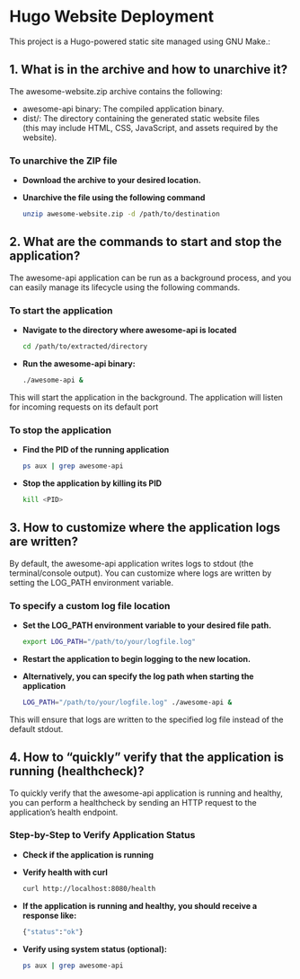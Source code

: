 # Hugo Website Deployment  

This project is a Hugo-powered static site managed using GNU Make.:  

## 1. What is in the archive and how to unarchive it?  

The awesome-website.zip archive contains the following:  

* awesome-api binary: The compiled application binary.  
* dist/: The directory containing the generated static website files  
  (this may include HTML, CSS, JavaScript, and assets required by the
  website).  

### To unarchive the ZIP file  

* **Download the archive to your desired location.**  

* **Unarchive the file using the following command**  

  ```sh
  unzip awesome-website.zip -d /path/to/destination  

## 2. What are the commands to start and stop the application?  

The awesome-api application can be run as a background process, and you can
easily manage its lifecycle using the following commands.  

### To start the application  

* **Navigate to the directory where awesome-api is located**  

  ```sh
  cd /path/to/extracted/directory  

* **Run the awesome-api binary:**  

  ```sh
  ./awesome-api &  

This will start the application in the background. The application
will listen for incoming requests on its default port  

### To stop the application  

* **Find the PID of the running application**  

  ```sh
  ps aux | grep awesome-api  

* **Stop the application by killing its PID**  

  ```sh
  kill <PID>  

## 3. How to customize where the application logs are written?  

By default, the awesome-api application writes logs to stdout
(the terminal/console output). You can customize where logs are
written by setting the LOG_PATH environment variable.  

### To specify a custom log file location  

* **Set the LOG_PATH environment variable to your desired file path.**  

  ```sh
  export LOG_PATH="/path/to/your/logfile.log"  

* **Restart the application to begin logging to the new location.**  

* **Alternatively, you can specify the log path when starting the application**  

  ```sh
  LOG_PATH="/path/to/your/logfile.log" ./awesome-api &  

This will ensure that logs are written to the specified log file instead of the
default stdout.  

## 4. How to “quickly” verify that the application is running (healthcheck)?  

To quickly verify that the awesome-api application is running and healthy,
you can perform a healthcheck by sending an HTTP request to the application’s
health endpoint.  

### Step-by-Step to Verify Application Status  

* **Check if the application is running**  

* **Verify health with curl**  

  ```sh
  curl http://localhost:8080/health

* **If the application is running and healthy, you should receive a response
  like:**  

  ```sh
  {"status":"ok"}
  
* **Verify using system status (optional):**  

  ```sh
  ps aux | grep awesome-api
